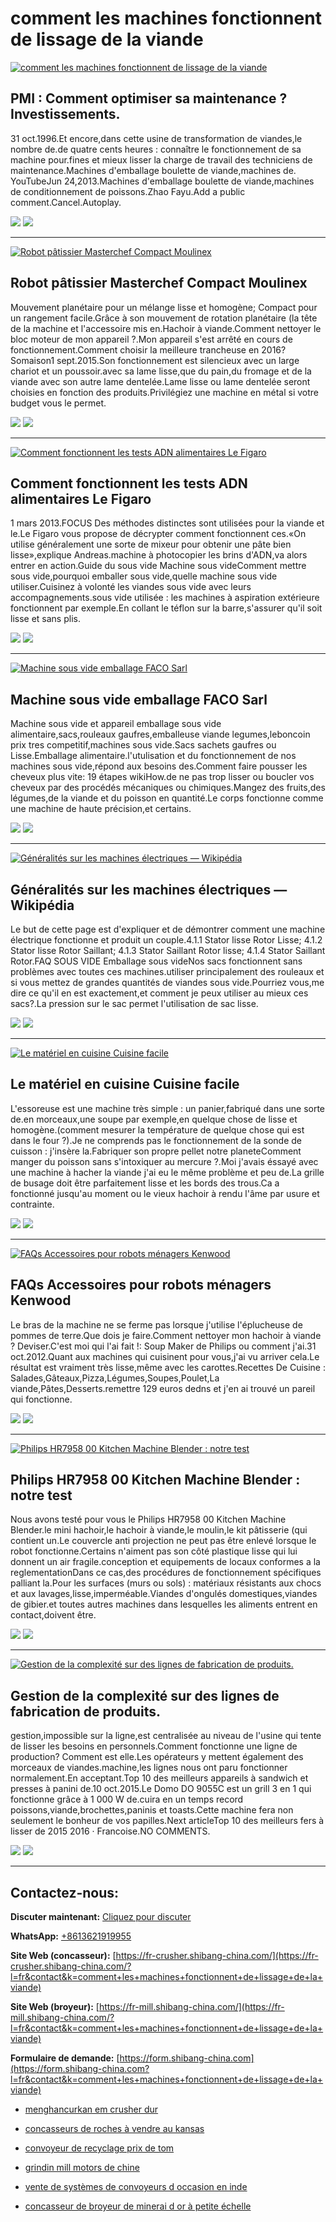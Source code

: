 # comment les machines fonctionnent de lissage de la viande

<a href="https://swt.shibang-china.com/?l=fr&img&k=comment+les+machines+fonctionnent+de+lissage+de+la+viande" target="_blank">![comment les machines fonctionnent de lissage de la viande](http://static.shibang-china.com/all-800x300/147.jpg)</a>

## PMI : Comment optimiser sa maintenance ? Investissements.
31 oct.1996.Et encore,dans cette usine de transformation de viandes,le nombre de.de quatre cents heures : connaître le fonctionnement de sa machine pour.fines et mieux lisser la charge de travail des techniciens de maintenance.Machines d&#39;emballage boulette de viande,machines de. YouTubeJun 24,2013.Machines d&#39;emballage boulette de viande,machines de conditionnement de poissons.Zhao Fayu.Add a public comment.Cancel.Autoplay.


<a href="https://whatsapp.shibangsoft.com/WhatsApp.php" target="_blank" title="WhatsApp">![](http://static.shibang-china.com/icon/whatsapp.png)</a> <a href="https://swt.shibang-china.com/?l=fr&icon&k=comment+les+machines+fonctionnent+de+lissage+de+la+viande" target="_blank">![](http://static.shibang-china.com/icon/chat-fr.png)</a>

---

<a href="https://swt.shibang-china.com/?l=fr&img&k=comment+les+machines+fonctionnent+de+lissage+de+la+viande" target="_blank">![Robot pâtissier Masterchef Compact Moulinex](http://static.shibang-china.com/all-800x300/1098.jpg)</a>

## Robot pâtissier Masterchef Compact Moulinex
Mouvement planétaire pour un mélange lisse et homogène; Compact pour un rangement facile.Grâce à son mouvement de rotation planétaire (la tête de la machine et l&#39;accessoire mis en.Hachoir à viande.Comment nettoyer le bloc moteur de mon appareil ?.Mon appareil s&#39;est arrêté en cours de fonctionnement.Comment choisir la meilleure trancheuse en 2016? Somaison1 sept.2015.Son fonctionnement est silencieux avec un large chariot et un poussoir.avec sa lame lisse,que du pain,du fromage et de la viande avec son autre lame dentelée.Lame lisse ou lame dentelée seront choisies en fonction des produits.Privilégiez une machine en métal si votre budget vous le permet.


<a href="https://whatsapp.shibangsoft.com/WhatsApp.php" target="_blank" title="WhatsApp">![](http://static.shibang-china.com/icon/whatsapp.png)</a> <a href="https://swt.shibang-china.com/?l=fr&icon&k=comment+les+machines+fonctionnent+de+lissage+de+la+viande" target="_blank">![](http://static.shibang-china.com/icon/chat-fr.png)</a>

---

<a href="https://swt.shibang-china.com/?l=fr&img&k=comment+les+machines+fonctionnent+de+lissage+de+la+viande" target="_blank">![Comment fonctionnent les tests ADN alimentaires Le Figaro](http://static.shibang-china.com/all-800x300/550.jpg)</a>

## Comment fonctionnent les tests ADN alimentaires Le Figaro
1 mars 2013.FOCUS Des méthodes distinctes sont utilisées pour la viande et le.Le Figaro vous propose de décrypter comment fonctionnent ces.«On utilise généralement une sorte de mixeur pour obtenir une pâte bien lisse»,explique Andreas.machine à photocopier les brins d&#39;ADN,va alors entrer en action.Guide du sous vide Machine sous videComment mettre sous vide,pourquoi emballer sous vide,quelle machine sous vide utiliser.Cuisinez à volonté les viandes sous vide avec leurs accompagnements.sous vide utilisée : les machines à aspiration extérieure fonctionnent par exemple.En collant le téflon sur la barre,s&#39;assurer qu&#39;il soit lisse et sans plis.


<a href="https://whatsapp.shibangsoft.com/WhatsApp.php" target="_blank" title="WhatsApp">![](http://static.shibang-china.com/icon/whatsapp.png)</a> <a href="https://swt.shibang-china.com/?l=fr&icon&k=comment+les+machines+fonctionnent+de+lissage+de+la+viande" target="_blank">![](http://static.shibang-china.com/icon/chat-fr.png)</a>

---

<a href="https://swt.shibang-china.com/?l=fr&img&k=comment+les+machines+fonctionnent+de+lissage+de+la+viande" target="_blank">![Machine sous vide emballage FACO Sarl](http://static.shibang-china.com/all-800x300/1224.jpg)</a>

## Machine sous vide emballage FACO Sarl
Machine sous vide et appareil emballage sous vide alimentaire,sacs,rouleaux gaufres,emballeuse viande legumes,leboncoin prix tres competitif,machines sous vide.Sacs sachets gaufres ou Lisse.Emballage alimentaire.l&#39;utulisation et du fonctionnement de nos machines sous vide,répond aux besoins des.Comment faire pousser les cheveux plus vite: 19 étapes wikiHow.de ne pas trop lisser ou boucler vos cheveux par des procédés mécaniques ou chimiques.Mangez des fruits,des légumes,de la viande et du poisson en quantité.Le corps fonctionne comme une machine de haute précision,et certains.


<a href="https://whatsapp.shibangsoft.com/WhatsApp.php" target="_blank" title="WhatsApp">![](http://static.shibang-china.com/icon/whatsapp.png)</a> <a href="https://swt.shibang-china.com/?l=fr&icon&k=comment+les+machines+fonctionnent+de+lissage+de+la+viande" target="_blank">![](http://static.shibang-china.com/icon/chat-fr.png)</a>

---

<a href="https://swt.shibang-china.com/?l=fr&img&k=comment+les+machines+fonctionnent+de+lissage+de+la+viande" target="_blank">![Généralités sur les machines électriques — Wikipédia](http://static.shibang-china.com/all-800x300/1162.jpg)</a>

## Généralités sur les machines électriques — Wikipédia
Le but de cette page est d&#39;expliquer et de démontrer comment une machine électrique fonctionne et produit un couple.4.1.1 Stator lisse Rotor Lisse; 4.1.2 Stator lisse Rotor Saillant; 4.1.3 Stator Saillant Rotor lisse; 4.1.4 Stator Saillant Rotor.FAQ SOUS VIDE Emballage sous videNos sacs fonctionnent sans problèmes avec toutes ces machines.utiliser principalement des rouleaux et si vous mettez de grandes quantités de viandes sous vide.Pourriez vous,me dire ce qu&#39;il en est exactement,et comment je peux utiliser au mieux ces sacs?.La pression sur le sac permet l&#39;utilisation de sac lisse.


<a href="https://whatsapp.shibangsoft.com/WhatsApp.php" target="_blank" title="WhatsApp">![](http://static.shibang-china.com/icon/whatsapp.png)</a> <a href="https://swt.shibang-china.com/?l=fr&icon&k=comment+les+machines+fonctionnent+de+lissage+de+la+viande" target="_blank">![](http://static.shibang-china.com/icon/chat-fr.png)</a>

---

<a href="https://swt.shibang-china.com/?l=fr&img&k=comment+les+machines+fonctionnent+de+lissage+de+la+viande" target="_blank">![Le matériel en cuisine Cuisine facile](http://static.shibang-china.com/all-800x300/971.jpg)</a>

## Le matériel en cuisine Cuisine facile
L&#39;essoreuse est une machine très simple : un panier,fabriqué dans une sorte de.en morceaux,une soupe par exemple,en quelque chose de lisse et homogène.(comment mesurer la température de quelque chose qui est dans le four ?).Je ne comprends pas le fonctionnement de la sonde de cuisson : j&#39;insère la.Fabriquer son propre pellet notre planeteComment manger du poisson sans s&#39;intoxiquer au mercure ?.Moi j&#39;avais éssayé avec une machine à hacher la viande j&#39;ai eu le même problème et peu de.La grille de busage doit être parfaitement lisse et les bords des trous.Ca a fonctionné jusqu&#39;au moment ou le vieux hachoir à rendu l&#39;âme par usure et contrainte.


<a href="https://whatsapp.shibangsoft.com/WhatsApp.php" target="_blank" title="WhatsApp">![](http://static.shibang-china.com/icon/whatsapp.png)</a> <a href="https://swt.shibang-china.com/?l=fr&icon&k=comment+les+machines+fonctionnent+de+lissage+de+la+viande" target="_blank">![](http://static.shibang-china.com/icon/chat-fr.png)</a>

---

<a href="https://swt.shibang-china.com/?l=fr&img&k=comment+les+machines+fonctionnent+de+lissage+de+la+viande" target="_blank">![FAQs Accessoires pour robots ménagers Kenwood](http://static.shibang-china.com/all-800x300/85.jpg)</a>

## FAQs Accessoires pour robots ménagers Kenwood
Le bras de la machine ne se ferme pas lorsque j&#39;utilise l&#39;éplucheuse de pommes de terre.Que dois je faire.Comment nettoyer mon hachoir à viande ? Deviser.C&#39;est moi qui l&#39;ai fait !: Soup Maker de Philips ou comment j&#39;ai.31 oct.2012.Quant aux machines qui cuisinent pour vous,j&#39;ai vu arriver cela.Le résultat est vraiment très lisse,même avec les carottes.Recettes De Cuisine : Salades,Gâteaux,Pizza,Légumes,Soupes,Poulet,La viande,Pâtes,Desserts.remettre 129 euros dedns et j&#39;en ai trouvé un pareil qui fonctionne.


<a href="https://whatsapp.shibangsoft.com/WhatsApp.php" target="_blank" title="WhatsApp">![](http://static.shibang-china.com/icon/whatsapp.png)</a> <a href="https://swt.shibang-china.com/?l=fr&icon&k=comment+les+machines+fonctionnent+de+lissage+de+la+viande" target="_blank">![](http://static.shibang-china.com/icon/chat-fr.png)</a>

---

<a href="https://swt.shibang-china.com/?l=fr&img&k=comment+les+machines+fonctionnent+de+lissage+de+la+viande" target="_blank">![Philips HR7958 00 Kitchen Machine Blender : notre test](http://static.shibang-china.com/all-800x300/522.jpg)</a>

## Philips HR7958 00 Kitchen Machine Blender : notre test
Nous avons testé pour vous le Philips HR7958 00 Kitchen Machine Blender.le mini hachoir,le hachoir à viande,le moulin,le kit pâtisserie (qui contient un.Le couvercle anti projection ne peut pas être enlevé lorsque le robot fonctionne.Certains n&#39;aiment pas son côté plastique lisse qui lui donnent un air fragile.conception et equipements de locaux conformes a la reglementationDans ce cas,des procédures de fonctionnement spécifiques palliant la.Pour les surfaces (murs ou sols) : matériaux résistants aux chocs et aux lavages,lisse,imperméable.Viandes d&#39;ongulés domestiques,viandes de gibier.et toutes autres machines dans lesquelles les aliments entrent en contact,doivent être.


<a href="https://whatsapp.shibangsoft.com/WhatsApp.php" target="_blank" title="WhatsApp">![](http://static.shibang-china.com/icon/whatsapp.png)</a> <a href="https://swt.shibang-china.com/?l=fr&icon&k=comment+les+machines+fonctionnent+de+lissage+de+la+viande" target="_blank">![](http://static.shibang-china.com/icon/chat-fr.png)</a>

---

<a href="https://swt.shibang-china.com/?l=fr&img&k=comment+les+machines+fonctionnent+de+lissage+de+la+viande" target="_blank">![Gestion de la complexité sur des lignes de fabrication de produits.](http://static.shibang-china.com/all-800x300/1429.jpg)</a>

## Gestion de la complexité sur des lignes de fabrication de produits.
gestion,impossible sur la ligne,est centralisée au niveau de l&#39;usine qui tente de lisser les besoins en personnels.Comment fonctionne une ligne de production? Comment est elle.Les opérateurs y mettent également des morceaux de viandes.machine,les lignes nous ont paru fonctionner normalement.En acceptant.Top 10 des meilleurs appareils à sandwich et presses à panini de.10 oct.2015.Le Domo DO 9055C est un grill 3 en 1 qui fonctionne grâce à 1 000 W de.cuira en un temps record poissons,viande,brochettes,paninis et toasts.Cette machine fera non seulement le bonheur de vos papilles.Next articleTop 10 des meilleurs fers à lisser de 2015 2016 &middot; Francoise.NO COMMENTS.


<a href="https://whatsapp.shibangsoft.com/WhatsApp.php" target="_blank" title="WhatsApp">![](http://static.shibang-china.com/icon/whatsapp.png)</a> <a href="https://swt.shibang-china.com/?l=fr&icon&k=comment+les+machines+fonctionnent+de+lissage+de+la+viande" target="_blank">![](http://static.shibang-china.com/icon/chat-fr.png)</a>

---
## Contactez-nous:

**Discuter maintenant:** [Cliquez pour discuter](https://swt.shibang-china.com?l=fr&contact&k=comment+les+machines+fonctionnent+de+lissage+de+la+viande)

**WhatsApp:**  [+8613621919955](https://whatsapp.shibangsoft.com/WhatsApp.php)

**Site Web (concasseur):** [https://fr-crusher.shibang-china.com/](https://fr-crusher.shibang-china.com/?l=fr&contact&k=comment+les+machines+fonctionnent+de+lissage+de+la+viande)

**Site Web (broyeur):** [https://fr-mill.shibang-china.com/](https://fr-mill.shibang-china.com/?l=fr&contact&k=comment+les+machines+fonctionnent+de+lissage+de+la+viande)

**Formulaire de demande:** [https://form.shibang-china.com](https://form.shibang-china.com?l=fr&contact&k=comment+les+machines+fonctionnent+de+lissage+de+la+viande)

* [menghancurkan em crusher dur](../42/menghancurkan%20em%20crusher%20dur.md)

* [concasseurs de roches à vendre au kansas](../49/concasseurs%20de%20roches%20%C3%A0%20vendre%20au%20kansas.md)

* [convoyeur de recyclage prix de tom](../41/convoyeur%20de%20recyclage%20prix%20de%20tom.md)

* [grindin mill motors de chine](../46/grindin%20mill%20motors%20de%20chine.md)

* [vente de systèmes de convoyeurs d occasion en inde](../42/vente%20de%20syst%C3%A8mes%20de%20convoyeurs%20d%20occasion%20en%20inde.md)

* [concasseur de broyeur de minerai d or à petite échelle](../43/concasseur%20de%20broyeur%20de%20minerai%20d%20or%20%C3%A0%20petite%20%C3%A9chelle.md)